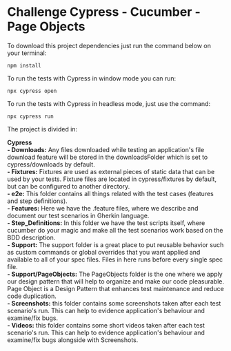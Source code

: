 # Challenge Cypress - Cucumber - Page Objects

To download this project dependencies just run the command below on your terminal:

```
npm install
```

To run the tests with Cypress in window mode you can run:

```
npx cypress open
```

To run the tests with Cypress in headless mode, just use the command:

```
npx cypress run
```

The project is divided in:

**Cypress**<br />
**- Downloads:** Any files downloaded while testing an application's file download feature will be stored in the downloadsFolder which is set to cypress/downloads by default.<br />
**- Fixtures:** Fixtures are used as external pieces of static data that can be used by your tests. Fixture files are located in cypress/fixtures by default, but can be configured to another directory.<br />
**- e2e:** This folder contains all things related with the test cases (features and step definitions).<br />
**- Features:** Here we have the .feature files, where we describe and document our test scenarios in Gherkin language.<br />
**- Step_Definitions:** In this folder we have the test scripts itself, where cucumber do your magic and make all the test scenarios work based on the BDD description.<br />
**- Support:** The support folder is a great place to put reusable behavior such as custom commands or global overrides that you want applied and available to all of your spec files. Files in here runs before every single spec file.<br />
**- Support/PageObjects:** The PageObjects folder is the one where we apply our design pattern that will help to organize and make our code pleasurable. Page Object is a Design Pattern that enhances test maintenance and reduce code duplication.<br />
**- Screenshots:** this folder contains some screenshots taken after each test scenario's run. This can help to evidence application's behaviour and examine/fix bugs. <br />
**- Videos:** this folder contains some short videos taken after each test scenario's run. This can help to evidence application's behaviour and examine/fix bugs alongside with Screenshots. <br />
